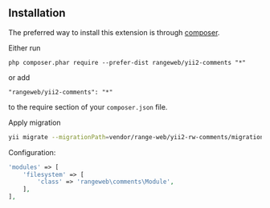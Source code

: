 Installation
------------
The preferred way to install this extension is through [composer](http://getcomposer.org/download/).

Either run

```
php composer.phar require --prefer-dist rangeweb/yii2-comments "*"
```

or add

```
"rangeweb/yii2-comments": "*"
```

to the require section of your `composer.json` file.

Apply migration
```sh
yii migrate --migrationPath=vendor/range-web/yii2-rw-comments/migrations
```

Configuration:

```php
'modules' => [
    'filesystem' => [
        'class' => 'rangeweb\comments\Module',
    ],
],
```

